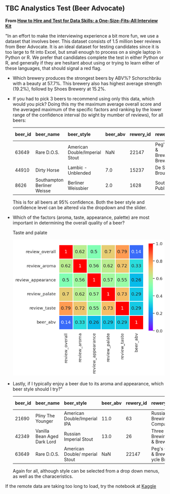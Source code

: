 ## TBC Analystics Test (Beer Advocate)

**From [How to Hire and Test for Data Skills: a One-Size-Fits-All Interview Kit](https://tcbanalytics.com/2016/01/29/how-to-hire-and-test-for-data-skills-a-one-size-fits-all-interview-kit/)**

"In an effort to make the interviewing experience a bit more fun, we use a dataset that involves beer. This dataset consists of 1.5 million beer reviews from Beer Advocate. It is an ideal dataset for testing candidates since it is too large to fit into Excel, but small enough to process on a single laptop in Python or R. We prefer that candidates complete the test in either Python or R, and generally if they are hesitant about using or trying to learn either of these languages, that should signal a red flag.

- Which brewery produces the strongest beers by ABV%?
  Schorschbräu with a beauty at 57.7%. This brewery also has highest average strength (19.2%), followd by Shoes Brewery at 15.2%.
  
- If you had to pick 3 beers to recommend using only this data, which would you pick?
  Doing this my the maximum average overall score and the averaged maximum of the specific factors and ranking by the lower range of the confidence 
  interval (to wight by mumber of reviews), for all beers:

  | beer_id   | beer_name  | beer_style | beer_abv  |rewery_id  | rewery_name | review_overall | +/- | review_others |+/-| No. reviews|
  | :---       | :---      | :---        | :---     | :---       | :---        | :---          | :--- | :---         | :--- | :---    |
  |63649|Rare D.O.S.| American Double/Imperial Stout| NaN |22147| Peg's Cantina & Brewpub/Cycle Brewing|4.848485 |0.091719 |4.719697 |0.073459|33|  
  44910|Dirty Horse|Lambic - Unblended|7.0|15237|De Struise Brouwers|4.820513|0.092892|0.589744|0.081014|39|
  8626| Southampton Berliner Weisse|Berliner Weissbier|2.0|1628|Southampton Publick House|4.768293|0.092306|4.371951 |0.100824 |41|  

  This is for all beers at 95% confidence. Both the beer style and confidence level can be altered via the dropdown and the slider.

- Which of the factors (aroma, taste, appearance, palette) are most important in determining the overall quality of a beer?

  Taste and palate
  
  ![](https://raw.githubusercontent.com/steviecurran/beer-reviews/refs/heads/main/heatmap.png)

- Lastly, if I typically enjoy a beer due to its aroma and appearance, which beer style should I try?"

  | beer_id   | beer_name  | beer_style | beer_abv  |rewery_id  | rewery_name | review_aroma | +/- | review_appearance|+/-| No. reviews|
  | :---       | :---      | :---        | :---     | :---       | :---        | :---          | :--- | :---         | :--- | :---    |
  |21690 |Pliny The Younger|American Double/Imperial IPA|11.0|63 |Russian River Brewing Company |4.723770|0.028002|4.482787|0.032832|610|  
  |42349|Vanilla Bean Aged Dark Lord|Russian Imperial Stout|13.0|26|Three Floyds Brewing Co. & Brewpub| 4.717105|0.064031|4.450658|0.066032|152|  
  |63649|Rare D.O.S.|American Double/ mperial Stout|NaN|22147|Peg's Cantina & Brewpub/ ycle Brewing|4.757576|0.107152|4.469697|0.096254|33|  

  Again for all, although style can be selected from a drop down menus, as well as the characeristics.

If the remote data are taking too long to load, try the notebook at [Kaggle](https://www.kaggle.com/code/steviemooncat/beer-reviews)
